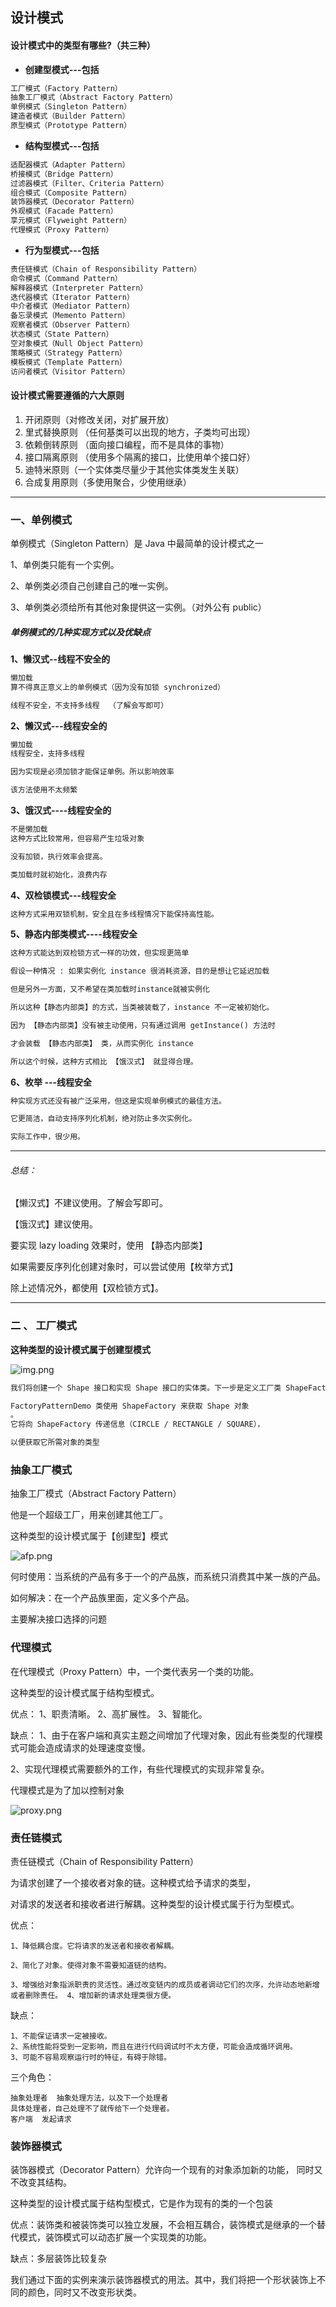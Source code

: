 ## 设计模式
#### 设计模式中的类型有哪些?（共三种）
- **创建型模式---包括**
```txt
工厂模式（Factory Pattern）
抽象工厂模式（Abstract Factory Pattern）
单例模式（Singleton Pattern）
建造者模式（Builder Pattern）
原型模式（Prototype Pattern）
```
- **结构型模式---包括**
```txt
适配器模式（Adapter Pattern）
桥接模式（Bridge Pattern）
过滤器模式（Filter、Criteria Pattern）
组合模式（Composite Pattern）
装饰器模式（Decorator Pattern）
外观模式（Facade Pattern）
享元模式（Flyweight Pattern）
代理模式（Proxy Pattern）
```
- **行为型模式---包括**
```txt
责任链模式（Chain of Responsibility Pattern）
命令模式（Command Pattern）
解释器模式（Interpreter Pattern）
迭代器模式（Iterator Pattern）
中介者模式（Mediator Pattern）
备忘录模式（Memento Pattern）
观察者模式（Observer Pattern）
状态模式（State Pattern）
空对象模式（Null Object Pattern）
策略模式（Strategy Pattern）
模板模式（Template Pattern）
访问者模式（Visitor Pattern）
```
#### 设计模式需要遵循的六大原则

1. 开闭原则（对修改关闭，对扩展开放）
2. 里式替换原则 （任何基类可以出现的地方，子类均可出现）
3. 依赖倒转原则 （面向接口编程，而不是具体的事物）
4. 接口隔离原则 （使用多个隔离的接口，比使用单个接口好）
5. 迪特米原则（一个实体类尽量少于其他实体类发生关联）
6. 合成复用原则（多使用聚合，少使用继承）

---
### 一、单例模式
单例模式（Singleton Pattern）是 Java 中最简单的设计模式之一

1、单例类只能有一个实例。

2、单例类必须自己创建自己的唯一实例。

3、单例类必须给所有其他对象提供这一实例。（对外公有 public）

##### 单例模式的几种实现方式以及优缺点
**1、懒汉式--线程不安全的**
```txt
懒加载
算不得真正意义上的单例模式（因为没有加锁 synchronized）

线程不安全，不支持多线程  （了解会写即可）
```
**2、懒汉式---线程安全的**
```txt
懒加载
线程安全，支持多线程  

因为实现是必须加锁才能保证单例。所以影响效率

该方法使用不太频繁
```
**3、饿汉式----线程安全的**
```txt
不是懒加载
这种方式比较常用，但容易产生垃圾对象

没有加锁，执行效率会提高。

类加载时就初始化，浪费内存
```
**4、双检锁模式---线程安全**
```txt
这种方式采用双锁机制，安全且在多线程情况下能保持高性能。
```
**5、静态内部类模式----线程安全**
```txt
这种方式能达到双检锁方式一样的功效，但实现更简单

假设一种情况 : 如果实例化 instance 很消耗资源，目的是想让它延迟加载

但是另外一方面，又不希望在类加载时instance就被实例化

所以这种【静态内部类】的方式，当类被装载了，instance 不一定被初始化。

因为 【静态内部类】没有被主动使用，只有通过调用 getInstance() 方法时

才会装载 【静态内部类】 类，从而实例化 instance

所以这个时候，这种方式相比 【饿汉式】 就显得合理。
```
**6、枚举 ---线程安全**
```txt
种实现方式还没有被广泛采用，但这是实现单例模式的最佳方法。

它更简洁，自动支持序列化机制，绝对防止多次实例化。

实际工作中，很少用。
```
---
###### 总结：
【懒汉式】不建议使用。了解会写即可。

【饿汉式】建议使用。

要实现 lazy loading 效果时，使用 【静态内部类】

如果需要反序列化创建对象时，可以尝试使用【枚举方式】

除上述情况外，都使用【双检锁方式】。

---


### 二 、 工厂模式
**这种类型的设计模式属于创建型模式**

![img.png](DesignPattern-Study%2Fimage%2Fimg.png)

```txt
我们将创建一个 Shape 接口和实现 Shape 接口的实体类。下一步是定义工厂类 ShapeFactory。

FactoryPatternDemo 类使用 ShapeFactory 来获取 Shape 对象
。
它将向 ShapeFactory 传递信息（CIRCLE / RECTANGLE / SQUARE），

以便获取它所需对象的类型
```

### 抽象工厂模式
抽象工厂模式（Abstract Factory Pattern）

他是一个超级工厂，用来创建其他工厂。

这种类型的设计模式属于【创建型】模式

![afp.png](DesignPattern-Study%2Fimage%2Fafp.png)

何时使用：当系统的产品有多于一个的产品族，而系统只消费其中某一族的产品。

如何解决：在一个产品族里面，定义多个产品。

主要解决接口选择的问题


### 代理模式

在代理模式（Proxy Pattern）中，一个类代表另一个类的功能。

这种类型的设计模式属于结构型模式。

优点： 1、职责清晰。 2、高扩展性。 3、智能化。

缺点： 1、由于在客户端和真实主题之间增加了代理对象，因此有些类型的代理模式可能会造成请求的处理速度变慢。 

2、实现代理模式需要额外的工作，有些代理模式的实现非常复杂。

代理模式是为了加以控制对象

![proxy.png](DesignPattern-Study%2Fimage%2Fproxy.png)


### 责任链模式
责任链模式（Chain of Responsibility Pattern）

为请求创建了一个接收者对象的链。这种模式给予请求的类型，

对请求的发送者和接收者进行解耦。这种类型的设计模式属于行为型模式。

优点： 
    
    1、降低耦合度。它将请求的发送者和接收者解耦。 

    2、简化了对象。使得对象不需要知道链的结构。 
    
    3、增强给对象指派职责的灵活性。通过改变链内的成员或者调动它们的次序，允许动态地新增或者删除责任。 4、增加新的请求处理类很方便。

缺点： 

    1、不能保证请求一定被接收。
    2、系统性能将受到一定影响，而且在进行代码调试时不太方便，可能会造成循环调用。
    3、可能不容易观察运行时的特征，有碍于除错。

三个角色：

    抽象处理者  抽象处理方法，以及下一个处理者
    具体处理者，自己处理不了就传给下一个处理者。
    客户端  发起请求


### 装饰器模式
装饰器模式（Decorator Pattern）允许向一个现有的对象添加新的功能， 同时又不改变其结构。

这种类型的设计模式属于结构型模式，它是作为现有的类的一个包装

优点：装饰类和被装饰类可以独立发展，不会相互耦合，装饰模式是继承的一个替代模式，装饰模式可以动态扩展一个实现类的功能。

缺点：多层装饰比较复杂

我们通过下面的实例来演示装饰器模式的用法。其中，我们将把一个形状装饰上不同的颜色，同时又不改变形状类。

    
